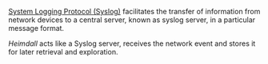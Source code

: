 [System Logging Protocol (Syslog)](https://en.wikipedia.org/wiki/Syslog) facilitates the transfer of information from network devices to a central server, known as syslog server, in a particular message format.

_Heimdall_ acts like a Syslog server, receives the network event and stores it for later retrieval and exploration.